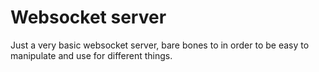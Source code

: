 # Websocket server

Just a very basic websocket server, bare bones to in order to be easy to manipulate and use for different things.
